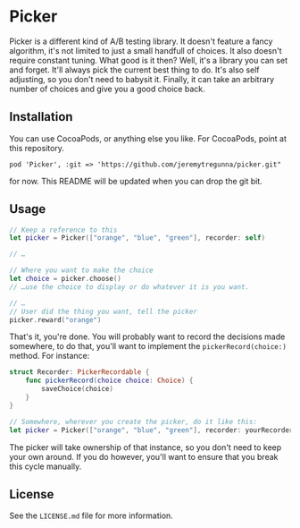 # Picker

Picker is a different kind of A/B testing library. It doesn't feature a fancy
algorithm, it's not limited to just a small handfull of choices. It also doesn't
require constant tuning. What good is it then? Well, it's a library you can set
and forget. It'll always pick the current best thing to do. It's also self
adjusting, so you don't need to babysit it. Finally, it can take an arbitrary
number of choices and give you a good choice back.

## Installation

You can use CocoaPods, or anything else you like. For CocoaPods, point at this
repository.

```
pod 'Picker', :git => 'https://github.com/jeremytregunna/picker.git"
```

for now. This README will be updated when you can drop the git bit.

## Usage

```swift
// Keep a reference to this
let picker = Picker(["orange", "blue", "green"], recorder: self)

// …

// Where you want to make the choice
let choice = picker.choose()
// …use the choice to display or do whatever it is you want.

// …
// User did the thing you want, tell the picker
picker.reward("orange")
```

That's it, you're done. You will probably want to record the decisions made
somewhere, to do that, you'll want to implement the `pickerRecord(choice:)`
method. For instance:

```swift
struct Recorder: PickerRecordable {
    func pickerRecord(choice choice: Choice) {
        saveChoice(choice)
    }
}

// Somewhere, wherever you create the picker, do it like this:
let picker = Picker(["orange", "blue", "green"], recorder: yourRecorderInstance)
```

The picker will take ownership of that instance, so you don't need to keep your
own around. If you do however, you'll want to ensure that you break this cycle
manually.

## License

See the `LICENSE.md` file for more information.

